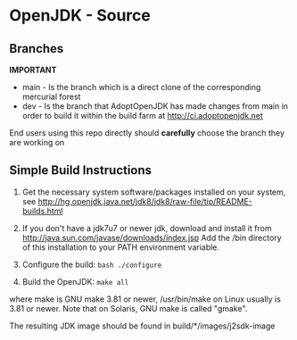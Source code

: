 # OpenJDK - Source

## Branches

**IMPORTANT**

* main - Is the branch which is a direct clone of the corresponding mercurial forest
* dev - Is the branch that AdoptOpenJDK has made changes from main in order to build it within the build farm at http://ci.adoptopenjdk.net

End users using this repo directly should **carefully** choose the branch they are working on

## Simple Build Instructions

  1. Get the necessary system software/packages installed on your system, see
     http://hg.openjdk.java.net/jdk8/jdk8/raw-file/tip/README-builds.html

  1. If you don't have a jdk7u7 or newer jdk, download and install it from
     http://java.sun.com/javase/downloads/index.jsp
     Add the /bin directory of this installation to your PATH environment
     variable.

  2. Configure the build:
       `bash ./configure`

  3. Build the OpenJDK:
       `make all`

where make is GNU make 3.81 or newer, /usr/bin/make on Linux usually
is 3.81 or newer. Note that on Solaris, GNU make is called "gmake".

The resulting JDK image should be found in build/*/images/j2sdk-image
